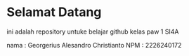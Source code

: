 # Selamat Datang
ini adalah repository untuke belajar github kelas paw 1 SI4A

nama : Georgerius Alesandro Christianto
NPM : 2226240172
